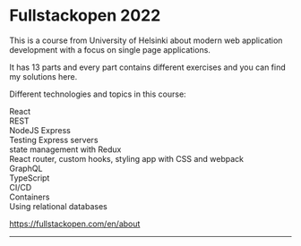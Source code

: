 # Fullstackopen 2022

This is a course from University of Helsinki about modern web application development with a focus on single page applications.

It has 13 parts and every part contains different exercises and you can find my solutions here.  

Different technologies and topics in this course:

React  
REST  
NodeJS Express  
Testing Express servers  
state management with Redux  
React router, custom hooks, styling app with CSS and webpack  
GraphQL  
TypeScript  
CI/CD  
Containers  
Using relational databases   

https://fullstackopen.com/en/about  

------------------------------------